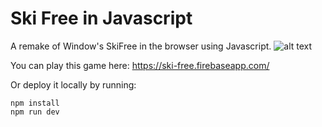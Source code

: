 # Ski Free in Javascript

A remake of Window's SkiFree in the browser using  Javascript.
![alt text](https://firebasestorage.googleapis.com/v0/b/ski-free.appspot.com/o/Screen%20Shot%202019-10-05%20at%209.25.05%20AM.png?alt=media&token=ce452715-84d6-4050-91b7-f71d6796c166)

You can play this game here: 
https://ski-free.firebaseapp.com/  

Or deploy it locally by running:
```
npm install
npm run dev
```